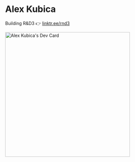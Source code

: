 # Alex Kubica

Building R&D3 👉 [linktr.ee/rnd3](https://linktr.ee/rnd3)

<a href="https://app.daily.dev/alexkubica_eth"><img src="https://api.daily.dev/devcards/d14201205e9e4ea0a408872046350f4a.png?r=rtd" width="400" alt="Alex Kubica's Dev Card"/></a>

